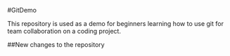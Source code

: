 #GitDemo

This repository is used as a demo for beginners learning how to use git for team collaboration on a coding project.

##New changes to the repository
